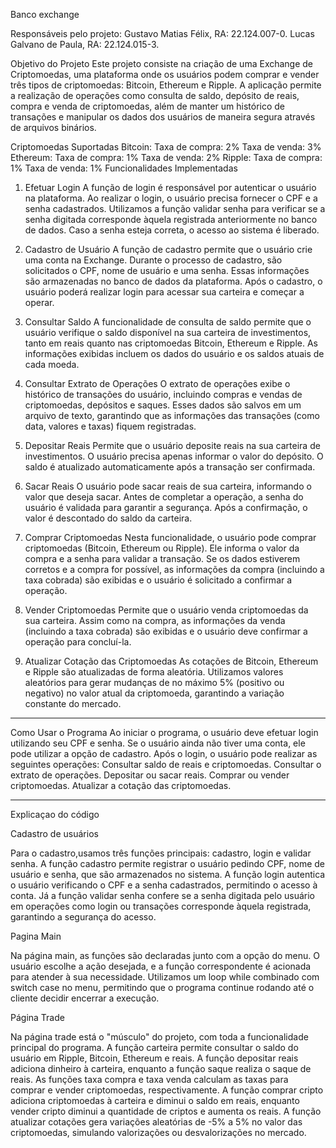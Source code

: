 Banco exchange

Responsáveis pelo projeto:
Gustavo Matias Félix, RA: 22.124.007-0.
Lucas Galvano de Paula, RA: 22.124.015-3.


Objetivo do Projeto
Este projeto consiste na criação de uma Exchange de Criptomoedas, uma plataforma onde os usuários podem comprar e vender três tipos de criptomoedas: Bitcoin, Ethereum e Ripple. A aplicação permite a realização de operações como consulta de saldo, depósito de reais, compra e venda de criptomoedas, além de manter um histórico de transações e manipular os dados dos usuários de maneira segura através de arquivos binários.

Criptomoedas Suportadas
Bitcoin:
Taxa de compra: 2%
Taxa de venda: 3%
Ethereum:
Taxa de compra: 1%
Taxa de venda: 2%
Ripple:
Taxa de compra: 1%
Taxa de venda: 1%
Funcionalidades Implementadas

1. Efetuar Login
A função de login é responsável por autenticar o usuário na plataforma. Ao realizar o login, o usuário precisa fornecer o CPF e a senha cadastrados. Utilizamos a função validar senha para verificar se a senha digitada corresponde àquela registrada anteriormente no banco de dados. Caso a senha esteja correta, o acesso ao sistema é liberado.

2. Cadastro de Usuário
A função de cadastro permite que o usuário crie uma conta na Exchange. Durante o processo de cadastro, são solicitados o CPF, nome de usuário e uma senha. Essas informações são armazenadas no banco de dados da plataforma. Após o cadastro, o usuário poderá realizar login para acessar sua carteira e começar a operar.

3. Consultar Saldo
A funcionalidade de consulta de saldo permite que o usuário verifique o saldo disponível na sua carteira de investimentos, tanto em reais quanto nas criptomoedas Bitcoin, Ethereum e Ripple. As informações exibidas incluem os dados do usuário e os saldos atuais de cada moeda.

4. Consultar Extrato de Operações
O extrato de operações exibe o histórico de transações do usuário, incluindo compras e vendas de criptomoedas, depósitos e saques. Esses dados são salvos em um arquivo de texto, garantindo que as informações das transações (como data, valores e taxas) fiquem registradas.

5. Depositar Reais
Permite que o usuário deposite reais na sua carteira de investimentos. O usuário precisa apenas informar o valor do depósito. O saldo é atualizado automaticamente após a transação ser confirmada.

6. Sacar Reais
O usuário pode sacar reais de sua carteira, informando o valor que deseja sacar. Antes de completar a operação, a senha do usuário é validada para garantir a segurança. Após a confirmação, o valor é descontado do saldo da carteira.

7. Comprar Criptomoedas
Nesta funcionalidade, o usuário pode comprar criptomoedas (Bitcoin, Ethereum ou Ripple). Ele informa o valor da compra e a senha para validar a transação. Se os dados estiverem corretos e a compra for possível, as informações da compra (incluindo a taxa cobrada) são exibidas e o usuário é solicitado a confirmar a operação.

8. Vender Criptomoedas
Permite que o usuário venda criptomoedas da sua carteira. Assim como na compra, as informações da venda (incluindo a taxa cobrada) são exibidas e o usuário deve confirmar a operação para concluí-la.

9. Atualizar Cotação das Criptomoedas
As cotações de Bitcoin, Ethereum e Ripple são atualizadas de forma aleatória. Utilizamos valores aleatórios para gerar mudanças de no máximo 5% (positivo ou negativo) no valor atual da criptomoeda, garantindo a variação constante do mercado.
------------------------------------


Como Usar o Programa
Ao iniciar o programa, o usuário deve efetuar login utilizando seu CPF e senha. Se o usuário ainda não tiver uma conta, ele pode utilizar a opção de cadastro.
Após o login, o usuário pode realizar as seguintes operações:
Consultar saldo de reais e criptomoedas.
Consultar o extrato de operações.
Depositar ou sacar reais.
Comprar ou vender criptomoedas.
Atualizar a cotação das criptomoedas.

-------------------------------------------

Explicaçao do código

Cadastro de usuários

Para o cadastro,usamos três funções principais: cadastro, login e validar senha. A função cadastro permite registrar o usuário pedindo CPF, nome de usuário e senha, que são armazenados no sistema. A função login autentica o usuário verificando o CPF e a senha cadastrados, permitindo o acesso à conta. Já a função validar senha confere se a senha digitada pelo usuário em operações como login ou transações corresponde àquela registrada, garantindo a segurança do acesso.

Pagina Main 

Na página main, as funções são declaradas junto com a opção do menu. O usuário escolhe a ação desejada, e a função correspondente é acionada para atender à sua necessidade. Utilizamos um loop while combinado com switch case no menu, permitindo que o programa continue rodando até o cliente decidir encerrar a execução.

Página Trade


Na página trade está o "músculo" do projeto, com toda a funcionalidade principal do programa. A função carteira permite consultar o saldo do usuário em Ripple, Bitcoin, Ethereum e reais. A função depositar reais adiciona dinheiro à carteira, enquanto a função saque realiza o saque de reais. As funções taxa compra e taxa venda calculam as taxas para comprar e vender criptomoedas, respectivamente. A função comprar cripto adiciona criptomoedas à carteira e diminui o saldo em reais, enquanto vender cripto diminui a quantidade de criptos e aumenta os reais. A função atualizar cotações gera variações aleatórias de -5% a 5% no valor das criptomoedas, simulando valorizações ou desvalorizações no mercado.
